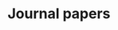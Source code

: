 ---
cms_exclude: false
header:
  caption: ""
  image: ""
title: Journal papers
view: 1
featured: true
---